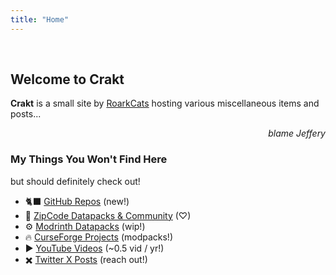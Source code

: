 ```yaml
---
title: "Home"
---
```

<br>

## **Welcome to Crakt**
**Crakt** is a small site by [RoarkCats](https://github.com/RoarkCats) hosting various miscellaneous items and posts...
<p style="text-align:right;"><em>blame Jeffery</em></p>

### My Things You Won't Find Here
but should definitely check out!

- 🐈‍⬛ [GitHub Repos](https://github.com/RoarkCats/repositories) (new!)
- 🦴 [ZipCode Datapacks & Community](http://discord.gg/FfkrUPf) (♡)
- ⚙️ [Modrinth Datapacks](https://modrinth.com/user/RoarkCats) (wip!)
- 🔥 [CurseForge Projects](https://www.curseforge.com/members/roarkcats/projects) (modpacks!)
- ▶️ [YouTube Videos](https://www.youtube.com/c/RoarkCats) (~0.5 vid / yr!)
- ✖️ [Twitter X Posts](https://x.com/roark_cats) (reach out!)